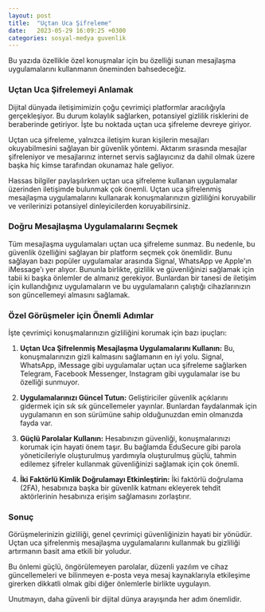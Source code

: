 ```yaml
---
layout: post
title:  "Uçtan Uca Şifreleme"
date:   2023-05-29 16:09:25 +0300
categories: sosyal-medya guvenlik
---
```


Bu yazıda özellikle özel konuşmalar için bu özelliği sunan mesajlaşma uygulamalarını kullanmanın öneminden bahsedeceğiz.

### Uçtan Uca Şifrelemeyi Anlamak

Dijital dünyada iletişimimizin çoğu çevrimiçi platformlar aracılığıyla gerçekleşiyor. Bu durum kolaylık sağlarken, potansiyel gizlilik risklerini de beraberinde getiriyor. İşte bu noktada uçtan uca şifreleme devreye giriyor.

Uçtan uca şifreleme, yalnızca iletişim kuran kişilerin mesajları okuyabilmesini sağlayan bir güvenlik yöntemi. Aktarım sırasında mesajlar şifreleniyor ve mesajlarınız internet servis sağlayıcınız da dahil olmak üzere başka hiç kimse tarafından okunamaz hale geliyor.

Hassas bilgiler paylaşılırken uçtan uca şifreleme kullanan uygulamalar üzerinden iletişimde bulunmak çok önemli. Uçtan uca şifrelenmiş mesajlaşma uygulamalarını kullanarak konuşmalarınızın gizliliğini koruyabilir ve verilerinizi potansiyel dinleyicilerden koruyabilirsiniz.

### Doğru Mesajlaşma Uygulamalarını Seçmek

Tüm mesajlaşma uygulamaları uçtan uca şifreleme sunmaz. Bu nedenle, bu güvenlik özelliğini sağlayan bir platform seçmek çok önemlidir. Bunu sağlayan bazı popüler uygulamalar arasında Signal, WhatsApp ve Apple'ın iMessage'ı yer alıyor. Bununla birlikte, gizlilik ve güvenliğinizi sağlamak için tabii ki başka önlemler de almanız gerekiyor. Bunlardan bir tanesi de iletişim için kullandığınız uygulamaların ve bu uygulamaların çalıştığı cihazlarınızın son güncellemeyi almasını sağlamak.

### Özel Görüşmeler için Önemli Adımlar

İşte çevrimiçi konuşmalarınızın gizliliğini korumak için bazı ipuçları:

1. **Uçtan Uca Şifrelenmiş Mesajlaşma Uygulamalarını Kullanın:** Bu, konuşmalarınızın gizli kalmasını sağlamanın en iyi yolu. Signal, WhatsApp, iMessage gibi uygulamalar uçtan uca şifreleme sağlarken Telegram, Facebook Messenger, Instagram gibi uygulamalar ise bu özelliği sunmuyor.
    
2. **Uygulamalarınızı Güncel Tutun:** Geliştiriciler güvenlik açıklarını gidermek için sık sık güncellemeler yayınlar. Bunlardan faydalanmak için uygulamanın en son sürümüne sahip olduğunuzdan emin olmanızda fayda var.
    
3. **Güçlü Parolalar Kullanın:** Hesabınızın güvenliği, konuşmalarınızı korumak için hayati önem taşır. Bu bağlamda EduSecure gibi parola yöneticileriyle oluşturulmuş yardımıyla oluşturulmuş güçlü, tahmin edilemez şifreler kullanmak güvenliğinizi sağlamak için çok önemli.
    
4. **İki Faktörlü Kimlik Doğrulamayı Etkinleştirin:** İki faktörlü doğrulama (2FA), hesabınıza başka bir güvenlik katmanı ekleyerek tehdit aktörlerinin hesabınıza erişim sağlamasını zorlaştırır.

### Sonuç

Görüşmelerinizin gizliliği, genel çevrimiçi güvenliğinizin hayati bir yönüdür. Uçtan uca şifrelenmiş mesajlaşma uygulamalarını kullanmak bu gizliliği artırmanın basit ama etkili bir yoludur.

Bu önlemi güçlü, öngörülemeyen parolalar, düzenli yazılım ve cihaz güncellemeleri ve bilinmeyen e-posta veya mesaj kaynaklarıyla etkileşime girerken dikkatli olmak gibi diğer önlemlerle birlikte uygulayın.

Unutmayın, daha güvenli bir dijital dünya arayışında her adım önemlidir.